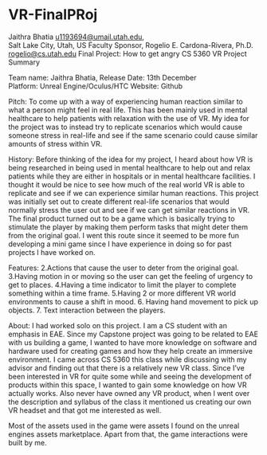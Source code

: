 # VR-FinalPRoj

Jaithra Bhatia
u1193694@umail.utah.edu, 						
Salt Lake City, Utah, US
Faculty Sponsor, Rogelio E. Cardona-Rivera, Ph.D.
rogelio@cs.utah.edu
                                                                Final Project: How to get angry
                                                                   CS 5360 VR Project Summary

Team name: Jaithra Bhatia,
Release Date: 13th December				                                                    
Platform: Unreal Engine/Oculus/HTC
Website: Github

Pitch:
To come up with a way of experiencing human reaction similar to what a person might feel in real life. This has been mainly used in mental healthcare to help patients with relaxation with the use of VR. My idea for the project was to instead try to replicate scenarios which would cause someone stress in real-life and see if the same scenario could cause similar amounts of stress within VR.

History:
Before thinking of the idea for my project, I heard about how VR is being researched in being used in mental healthcare to help out and relax patients while they are either in hospitals or in mental healthcare facilities. I thought it would be nice to see how much of the real world VR is able to replicate and see if we can experience similar human reactions. This project was initially set out to create different real-life scenarios that would normally stress the user out and see if we can get similar reactions in VR. The final product turned out to be a game which is basically trying to stimulate the player by making them perform tasks that might deter them from the original goal. I went this route since it seemed to be more fun developing a mini game since I have experience in doing so for past projects I have worked on.

Features:
2.Actions that cause the user to deter from the original goal.
3.Having motion in or moving so the user can get the feeling of urgency to get to places.
4.Having a time indicator to limit the player to complete something within a time frame.
5.Having 2 or more different VR world environments to cause a shift in mood.
6. Having hand movement to pick up objects.
7. Text interaction between the players.


About:
I had worked solo on this project. I am a CS student with an emphasis in EAE. Since my Capstone project was going to be related to EAE with us building a game, I wanted to have more knowledge on software and hardware used for creating games and how they help create an immersive environment. I came across CS 5360 this class while discussing with my advisor and finding out that there is a relatively new VR class. Since I’ve been interested in VR for quite some while and seeing the development of products within this space, I wanted to gain some knowledge on how VR actually works. Also never have owned any VR product, when I went over the description and syllabus of the class it mentioned us creating our own VR headset and that got me interested as well.

Most of the assets used in the game were assets I found on the unreal engines assets marketplace. Apart from that, the game interactions were built by me.




